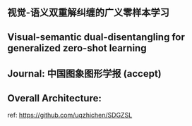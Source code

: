 ## 视觉-语义双重解纠缠的广义零样本学习
## Visual-semantic dual-disentangling for generalized zero-shot learning
## Journal: 中国图象图形学报 (accept)
## Overall Architecture:
ref: https://github.com/uqzhichen/SDGZSL
